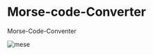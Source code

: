 # Morse-code-Converter

Morse-Code-Conventer

![mese](https://github.com/DarkStarStrix/Morse-code-Converter/assets/108637439/6a00e6f5-d810-444a-be19-ac8a8172a185)

